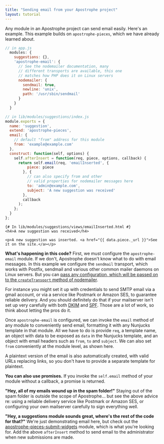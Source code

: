 ```yaml
---
title: "Sending email from your Apostrophe project"
layout: tutorial
---
```


Any module in an Apostrophe project can send email easily. Here's an example. This example builds on `apostrophe-pieces`, which we have already learned about.

```javascript
// in app.js
  modules: {
    suggestions: {},
    'apostrophe-email': {
      // See the nodemailer documentation, many
      // different transports are available, this one
      // matches how PHP does it on Linux servers
      nodemailer: {
        sendmail: true,
        newline: 'unix',
        path: '/usr/sbin/sendmail'
      }
    }
  }
```

```javascript
// in lib/modules/suggestions/index.js
module.exports = {
  name: 'suggestion',
  extend: 'apostrophe-pieces',
  email: {
    // default "from" address for this module
    from: 'example@example.com'
  },
  construct: function(self, options) {
    self.afterInsert = function(req, piece, options, callback) {
      return self.email(req, 'emailInserted', {
          piece: piece
        }, {
          // can also specify from and other
          // valid properties for nodemailer messages here
          to: 'admin@example.com',
          subject: 'A new suggestion was received'
        },
        callback
      );
    };
  }
};
```

```markup
{# In lib/modules/suggestions/views/emailInserted.html #}
<h4>A new suggestion was received</h4>

<p>A new suggestion was inserted. <a href="{{ data.piece._url }}">See it on the site.</a></p>
```

**What's happening in this code?** First, we must configure the `apostrophe-email` module. If we don't, Apostrophe doesn't know what to do with email messages. In this example we configure the `sendmail` transport, which works with Postfix, sendmail and various other common mailer daemons on Linux servers. But you can [pass any configuration, which will be passed on to the `createTransport` method of nodemailer](https://nodemailer.com/about/).

For instance you might set it up with credentials to send SMTP email via a gmail account, or via a service like Postmark or Amazon SES, to guarantee reliable delivery. And you should definitely do that if your mailserver isn't set up very carefully with both [DKIM](http://www.dkim.org/) and [SPF](https://en.wikipedia.org/wiki/Sender_Policy_Framework). Those are a lot of work, so think about letting the pros do it.

Once `apostrophe-email` is configured, we can invoke the `email` method of any module to conveniently send email, formatting it with any Nunjucks template in that module. All we have to do is provide `req`, a template name, an object with data to be exposed as `data` in the Nunjucks template, and an object with email headers such as `from`, `to` and `subject`. We can also set `from` conveniently at the module level, as shown here.

A plaintext version of the email is also automatically created, with valid URLs replacing links, so you don't have to provide a separate template for plaintext.

**You can also use promises.** If you invoke the `self.email` method of your module without a callback, a promise is returned.

**"Hey, all of my emails wound up in the spam folder!"** Staying out of the spam folder is outside the scope of Apostrophe... but see the above advice re: using a reliable delivery service like Postmark or Amazon SES, or configuring your own mailserver carefully to sign everything well.

**"Hey, a suggestions module sounds great, where's the rest of the code for that?"** We're just demonstrating email here, but check out the [apostrophe-pieces-submit-widgets](https://npmjs.org/package/apostrophe-pieces-submit-widgets) module, which is what you're looking for. Add the above `afterInsert` method to send email to the administrator when new submissions are made.